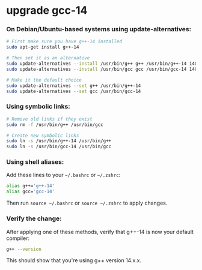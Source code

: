 # upgrade gcc-14

### On Debian/Ubuntu-based systems using update-alternatives:

```bash
# First make sure you have g++-14 installed
sudo apt-get install g++-14

# Then set it as an alternative
sudo update-alternatives --install /usr/bin/g++ g++ /usr/bin/g++-14 140
sudo update-alternatives --install /usr/bin/gcc gcc /usr/bin/gcc-14 140

# Make it the default choice
sudo update-alternatives --set g++ /usr/bin/g++-14
sudo update-alternatives --set gcc /usr/bin/gcc-14
```

### Using symbolic links:

```bash
# Remove old links if they exist
sudo rm -f /usr/bin/g++ /usr/bin/gcc

# Create new symbolic links
sudo ln -s /usr/bin/g++-14 /usr/bin/g++
sudo ln -s /usr/bin/gcc-14 /usr/bin/gcc
```

### Using shell aliases:

Add these lines to your `~/.bashrc` or `~/.zshrc`:

```bash
alias g++='g++-14'
alias gcc='gcc-14'
```

Then run `source ~/.bashrc` or `source ~/.zshrc` to apply changes.

### Verify the change:

After applying one of these methods, verify that g++-14 is now your default compiler:

```bash
g++ --version
```

This should show that you're using g++ version 14.x.x.